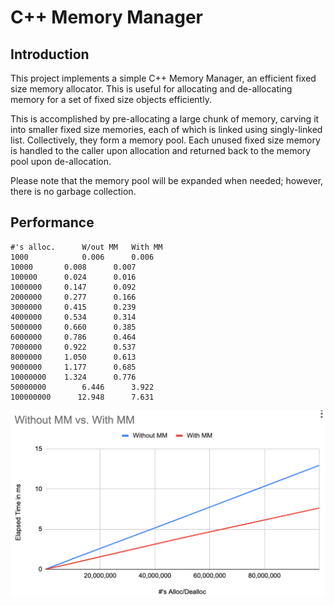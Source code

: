 # C++ Memory Manager

## Introduction

This project implements a simple C++ Memory Manager, an efficient
fixed size memory allocator.  This is useful for allocating and
de-allocating memory for a set of fixed size objects efficiently.

This is accomplished by pre-allocating a large chunk of memory,
carving it into smaller fixed size memories, each of which is linked
using singly-linked list.  Collectively, they form a memory pool.
Each unused fixed size memory is handled to the caller upon allocation
and returned back to the memory pool upon de-allocation.

Please note that the memory pool will be expanded when needed;
however, there is no garbage collection.

## Performance

```
#'s alloc.      W/out MM   With MM
1000            0.006      0.006
10000		0.008      0.007
100000		0.024      0.016
1000000		0.147      0.092
2000000		0.277      0.166
3000000		0.415      0.239
4000000		0.534      0.314
5000000		0.660      0.385
6000000		0.786      0.464
7000000		0.922      0.537
8000000		1.050      0.613
9000000		1.177      0.685
10000000	1.324      0.776
50000000        6.446      3.922
100000000      12.948      7.631 
```

![picture](https://github.com/weesan/memmgr/blob/master/test/performance.png)
